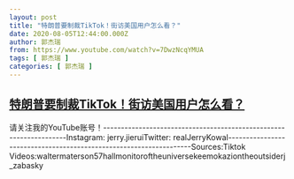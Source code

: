```yaml
---
layout: post
title: "特朗普要制裁TikTok！街访美国用户怎么看？"
date: 2020-08-05T12:44:00.000Z
author: 郭杰瑞
from: https://www.youtube.com/watch?v=7DwzNcqYMUA
tags: [ 郭杰瑞 ]
categories: [ 郭杰瑞 ]
---
```

<!--1596631440000-->
[特朗普要制裁TikTok！街访美国用户怎么看？](https://www.youtube.com/watch?v=7DwzNcqYMUA)
------

<div>
请关注我的YouTube账号！-------------------------------------------------------------------Instagram:  jerry.jieruiTwitter:  realJerryKowal-------------------------------------------------------------------Sources:Tiktok Videos:waltermaterson57hallmonitoroftheuniversekeemokaziontheoutsiderj_zabasky
</div>
